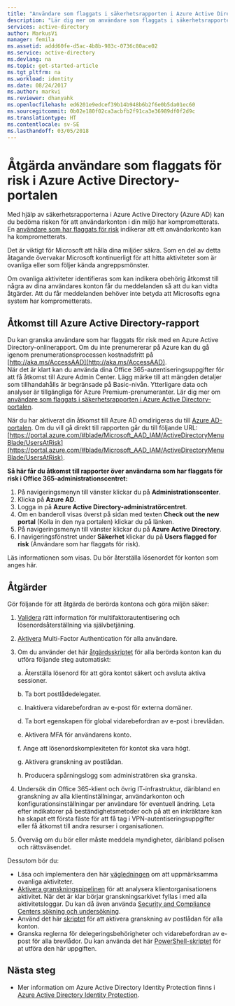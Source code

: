 ```yaml
---
title: "Användare som flaggats i säkerhetsrapporten i Azure Active Directory | Microsoft Docs"
description: "Lär dig mer om användare som flaggats i säkerhetsrapporten i Azure Active Directory-portalen"
services: active-directory
author: MarkusVi
manager: femila
ms.assetid: addd60fe-d5ac-4b8b-983c-0736c80ace02
ms.service: active-directory
ms.devlang: na
ms.topic: get-started-article
ms.tgt_pltfrm: na
ms.workload: identity
ms.date: 08/24/2017
ms.author: markvi
ms.reviewer: dhanyahk
ms.openlocfilehash: ed6201e9edcef39b14b948b6b2f6e0b5da01ec60
ms.sourcegitcommit: 0b02e180f02ca3acbfb2f91ca3e36989df0f2d9c
ms.translationtype: HT
ms.contentlocale: sv-SE
ms.lasthandoff: 03/05/2018
---
```

# <a name="remediate-users-flagged-for-risk-in-the-azure-active-directory-portal"></a>Åtgärda användare som flaggats för risk i Azure Active Directory-portalen

Med hjälp av säkerhetsrapporterna i Azure Active Directory (Azure AD) kan du bedöma risken för att användarkonton i din miljö har komprometterats. En [användare som har flaggats för risk](active-directory-identityprotection.md#users-flagged-for-risk) indikerar att ett användarkonto kan ha komprometterats.

Det är viktigt för Microsoft att hålla dina miljöer säkra. Som en del av detta åtagande övervakar Microsoft kontinuerligt för att hitta aktiviteter som är ovanliga eller som följer kända angreppsmönster. 


Om ovanliga aktiviteter identifieras som kan indikera obehörig åtkomst till några av dina användares konton får du meddelanden så att du kan vidta åtgärder. Att du får meddelanden behöver inte betyda att Microsofts egna system har komprometterats.
 

## <a name="azure-active-directory-report-access"></a>Åtkomst till Azure Active Directory-rapport

Du kan granska användare som har flaggats för risk med en Azure Active Directory-onlinerapport. Om du inte prenumererar på Azure kan du gå igenom prenumerationsprocessen kostnadsfritt på [http://aka.ms/AccessAAD](http://aka.ms/AccessAAD).  
När det är klart kan du använda dina Office 365-autentiseringsuppgifter för att få åtkomst till Azure Admin Center. Lägg märke till att mängden detaljer som tillhandahålls är begränsade på Basic-nivån. Ytterligare data och analyser är tillgängliga för Azure Premium-prenumeranter. Lär dig mer om [användare som flaggats i säkerhetsrapporten i Azure Active Directory-portalen](active-directory-reporting-security-user-at-risk.md).

När du har aktiverat din åtkomst till Azure AD omdirigeras du till [Azure AD-portalen](https://portal.azure.com). Om du vill gå direkt till rapporten går du till följande URL: [https://portal.azure.com/#blade/Microsoft_AAD_IAM/ActiveDirectoryMenuBlade/UsersAtRisk](https://portal.azure.com/#blade/Microsoft_AAD_IAM/ActiveDirectoryMenuBlade/UsersAtRisk).

**Så här får du åtkomst till rapporter över användarna som har flaggats för risk i Office 365-administrationscentret:**

1.  På navigeringsmenyn till vänster klickar du på **Administrationscenter**. 
2.  Klicka på **Azure AD**.
3.  Logga in på **Azure Active Directory-administratörcentret**.
4.  Om en banderoll visas överst på sidan med texten **Check out the new portal** (Kolla in den nya portalen) klickar du på länken.
4.  På navigeringsmenyn till vänster klickar du på **Azure Active Directory**. 
5.  I navigeringsfönstret under **Säkerhet** klickar du på **Users flagged for risk** (Användare som har flaggats för risk).

Läs informationen som visas. Du bör återställa lösenordet för konton som anges här. 

## <a name="remediation-actions"></a>Åtgärder

Gör följande för att åtgärda de berörda kontona och göra miljön säker:

1.  [Validera](http://aka.ms/MFAValid) rätt information för multifaktorautentisering och lösenordsåterställning via självbetjäning. 
2.  [Aktivera](http://aka.ms/MFAuth) Multi-Factor Authentication för alla användare. 
3.  Om du använder det här [åtgärdsskriptet](http://aka.ms/remediate) för alla berörda konton kan du utföra följande steg automatiskt: 

    a. Återställa lösenord för att göra kontot säkert och avsluta aktiva sessioner.

    b. Ta bort postlådedelegater.

    c. Inaktivera vidarebefordran av e-post för externa domäner.

    d. Ta bort egenskapen för global vidarebefordran av e-post i brevlådan.

    e. Aktivera MFA för användarens konto.

    f. Ange att lösenordskomplexiteten för kontot ska vara högt.

    g. Aktivera granskning av postlådan.

    h. Producera spårningslogg som administratören ska granska.

4. Undersök din Office 365-klient och övrig IT-infrastruktur, däribland en granskning av alla klientinställningar, användarkonton och konfigurationsinställningar per användare för eventuell ändring. Leta efter indikatorer på beständighetsmetoder och på att en inkräktare kan ha skapat ett första fäste för att få tag i VPN-autentiseringsuppgifter eller få åtkomst till andra resurser i organisationen. 

5.  Överväg om du bör eller måste meddela myndigheter, däribland polisen och rättsväsendet.

Dessutom bör du:

- Läsa och implementera den här [vägledningen](http://aka.ms/fixaccount) om att uppmärksamma ovanliga aktiviteter. 
- [Aktivera granskningspipelinen](http://aka.ms/improvesecurity) för att analysera klientorganisationens aktivitet. När det är klar börjar granskningsarkivet fyllas i med alla aktivitetsloggar. Du kan då även använda [Security and Compliance Centers sökning och undersökning](http://aka.ms/sccsearch). 
- Använd det här [skriptet](http://aka.ms/mailboxaudit1) för att aktivera granskning av postlådan för alla konton. 
- Granska reglerna för delegeringsbehörigheter och vidarebefordran av e-post för alla brevlådor. Du kan använda det här [PowerShell-skriptet](http://aka.ms/delegateforwardrules) för at utföra den här uppgiften. 



## <a name="next-steps"></a>Nästa steg

- Mer information om Azure Active Directory Identity Protection finns i [Azure Active Directory Identity Protection](active-directory-identityprotection.md).

